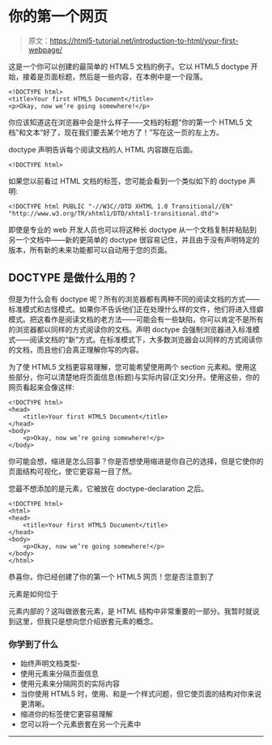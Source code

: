 # 你的第一个网页

> 原文：<https://html5-tutorial.net/introduction-to-html/your-first-webpage/>

这是一个你可以创建的最简单的 HTML5 文档的例子。它以 HTML5 doctype 开始，接着是页面标题，然后是一些内容，在本例中是一个段落。

```
<!DOCTYPE html>
<title>Your first HTML5 Document</title>
<p>Okay, now we’re going somewhere!</p>
```

你应该知道这在浏览器中会是什么样子——文档的标题“你的第一个 HTML5 文档”和文本“好了，现在我们要去某个地方了！”写在这一页的左上方。

doctype 声明告诉每个阅读文档的人 HTML 内容跟在后面。

```
<!DOCTYPE html>
```

如果您以前看过 HTML 文档的标签，您可能会看到一个类似如下的 doctype 声明:

<input type="hidden" name="IL_IN_ARTICLE">

```
<!DOCTYPE html PUBLIC "-//W3C//DTD XHTML 1.0 Transitional//EN" "http://www.w3.org/TR/xhtml1/DTD/xhtml1-transitional.dtd">
```

即使是专业的 web 开发人员也可以将这种长 doctype 从一个文档复制并粘贴到另一个文档中——新的更简单的 doctype 很容易记住，并且由于没有声明特定的版本，所有新的未来功能都可以自动用于您的页面。

## DOCTYPE 是做什么用的？

但是为什么会有 doctype 呢？所有的浏览器都有两种不同的阅读文档的方式——标准模式和古怪模式。如果你不告诉他们正在处理什么样的文件，他们将进入怪癖模式。把这看作是阅读文档的老方法——可能会有一些缺陷，你可以肯定不是所有的浏览器都以同样的方式阅读你的文档。声明 doctype 会强制浏览器进入标准模式——阅读文档的“新”方式。在标准模式下，大多数浏览器会以同样的方式阅读你的文档，而且他们会真正理解你写的内容。

为了使 HTML5 文档更容易理解，您可能希望使用两个 section 元素和。使用这些部分，你可以清楚地将页面信息(标题)与实际内容(正文)分开。使用这些，你的网页看起来会像这样:

```
<!DOCTYPE html>
<head>
	<title>Your first HTML5 Document</title>
</head>
<body>
	<p>Okay, now we’re going somewhere!</p>
</body>
```

你可能会想，缩进是怎么回事？你是否想使用缩进是你自己的选择，但是它使你的页面结构可视化，使它更容易一目了然。

您最不想添加的是元素，它被放在 doctype-declaration 之后。

```
<!DOCTYPE html>
<html>
<head>
	<title>Your first HTML5 Document</title>
</head>
<body>
	<p>Okay, now we’re going somewhere!</p>
</body>
</html>
```

恭喜你，你已经创建了你的第一个 HTML5 网页！您是否注意到了

元素是如何位于

元素内部的？这叫做嵌套元素，是 HTML 结构中非常重要的一部分。我暂时就说到这里，但我只是想向您介绍嵌套元素的概念。

### 你学到了什么

*   始终声明文档类型-
*   使用元素来分隔页面信息
*   使用元素来分隔网页的实际内容
*   当你使用 HTML5 时，使用、和是一个样式问题，但它使页面的结构对你来说更清晰。
*   缩进你的标签使它更容易理解
*   您可以将一个元素嵌套在另一个元素中

* * *